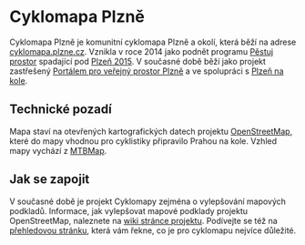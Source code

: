 Cyklomapa Plzně
================

Cyklomapa Plzně je komunitní cyklomapa Plzně a okolí, která běží na adrese [cyklomapa.plzne.cz](http://cyklomapa.plzne.cz/). Vznikla v roce 2014 jako podnět programu [Pěstuj prostor](http://pestujprostor.plzne.cz/) spadající pod [Plzeň 2015](http://plzen2015.cz/). V současné době běží jako projekt zastřešený [Portálem pro veřejný prostor Plzně](http://prostor.plzne.cz) a ve spolupráci s [Plzeň na kole](http://www.plzennakole.cz/).

Technické pozadí
-----------------
Mapa staví na otevřených kartografických datech projektu [OpenStreetMap](http://www.openstreetmap.org/), které do mapy vhodnou pro cyklistiky připravilo Prahou na kole. Vzhled mapy vychází z [MTBMap](http://mtbmap.cz/).

Jak se zapojit
----------------
V současné době je projekt Cyklomapy zejména o vylepšování mapových podkladů. Informace, jak vylepšovat mapové podklady projektu OpenStreetMap, naleznete na [wiki stránce projektu](http://wiki.openstreetmap.org/wiki/Main_Page). Podívejte se též na [přehledovou stránku](http://cyklomapa.plzne.cz/mapovani/), která vám řekne, co je pro cyklomapu nejvíce důležité.

